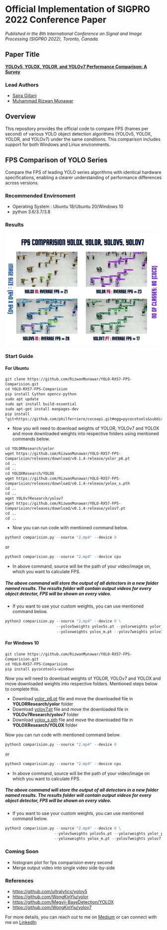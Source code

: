 # Official Implementation of SIGPRO 2022 Conference Paper  
*Published in the 8th International Conference on Signal and Image Processing (SIGPRO 2022), Toronto, Canada.*

## Paper Title
**[YOLOv5, YOLOX, YOLOR, and YOLOv7 Performance Comparison: A Survey](https://aircconline.com/csit/papers/vol12/csit121602.pdf)**

### Lead Authors
- [Saira Gillani](https://www.linkedin.com/in/saira-gillani/)
- [Muhammad Rizwan Munawar](https://pk.linkedin.com/in/muhammadrizwanmunawar)

## Overview
This repository provides the official code to compare FPS (frames per second) of various YOLO object detection algorithms (YOLOv5, YOLOX, YOLOR, and YOLOv7) under the same conditions. This comparison includes support for both Windows and Linux environments.

## FPS Comparison of YOLO Series
Compare the FPS of leading YOLO series algorithms with identical hardware specifications, enabling a clearer understanding of performance differences across versions.

### Recommended Envirnoment
- Operating System : Ubuntu 18/Ubuntu 20/Windows 10
- python 3.6/3.7/3.8

### Results
<img src= "/assets/results.png" style ="width:640px;height:360px;">

### Start Guide

#### For Ubuntu
```
git clone https://github.com/RizwanMunawar/YOLO-RX57-FPS-Comparision.git
cd YOLO-RX57-FPS-Comparision
pip install Cython opencv-python
sudo apt update
sudo apt install build-essential
sudo apt-get install manpages-dev
pip install "git+https://github.com/philferriere/cocoapi.git#egg=pycocotools&subdirectory=PythonAPI"
```
- Now you will need to download weights of YOLOR, YOLOv7 and YOLOX and move downloaded weights into respective folders using mentioned commands below.
```
cd YOLORResearch/yolor
wget https://github.com/RizwanMunawar/YOLO-RX57-FPS-Comparision/releases/download/v0.1.4-release/yolor_p6.pt
cd ..
cd ..
cd YOLOXResearch/YOLOX
wget https://github.com/RizwanMunawar/YOLO-RX57-FPS-Comparision/releases/download/v0.1.4-release/yolox_s.pth
cd ..
cd ..
wget YOLOv7Research/yolov7
wget https://github.com/RizwanMunawar/YOLO-RX57-FPS-Comparision/releases/download/v0.1.4-release/yolov7.pt
cd ..
cd ..
```
- Now you can run code with mentioned command below.
```python
python3 comparision.py --source "2.mp4" --device 0
```
or
```python
python3 comparision.py --source "2.mp4" --device cpu
```
- In above command, source will be the path of your video/image on, which you want to calculate FPS. 
##### The above command will store the output of all detectors in a new folder named results. The results folder will contain output videos for every object detector, FPS will be shown on every video.

- If you want to use your custom weights, you can use mentioned command below.
```python
python3 comparision.py --source "2.mp4" --device 0 \
                       --yolov5weights yolov5s.pt --yolorweights yolor_p6.pt \
                       --yoloxweights yolox_m.pt --yolov7weights yolov7.pt
```

#### For Windows 10
```
git clone https://github.com/RizwanMunawar/YOLO-RX57-FPS-Comparision.git
cd YOLO-RX57-FPS-Comparision
pip install pycocotools-windows
```

Now you will need to download weights of YOLOR, YOLOv7 and YOLOX and move downloaded weights into respective folders. Mentioned steps below to complete this.
- Download [yolor_p6.pt](https://github.com/RizwanMunawar/YOLO-RX57-FPS-Comparision/releases/download/v0.1.4-release/yolor_p6.pt) file and move the downloaded file in <b>YOLORResearch/yolor</b> folder
- Download [yolov7.pt](https://github.com/RizwanMunawar/YOLO-RX57-FPS-Comparision/releases/download/v0.1.4-release/yolov7.pt) file and move the downloaded file in <b>YOLOv7Research/yolov7</b> folder
- Download [yolox_s.pth](https://github.com/RizwanMunawar/YOLO-RX57-FPS-Comparision/releases/download/v0.1.4-release/yolox_s.pth) file and move the downloaded file in <b>YOLOXResearch/YOLOX</b> folder

Now you can run code with mentioned command below.
```python
python3 comparision.py --source "2.mp4" --device 0
```
or
```python
python3 comparision.py --source "2.mp4" --device cpu
```
- In above command, source will be the path of your video/image on which you want to calculate FPS.
   
##### The above command will store the output of all detectors in a new folder named results. The results folder will contain output videos for every object detector, FPS will be shown on every video.

- If you want to use your custom weights, you can use mentioned command below.
```python
python3 comparision.py --source "2.mp4" --device 0 \
                      --yolov5weights yolov5s.pt --yolorweights yolor_p6.pt \
                      --yoloxweights yolox_m.pt --yolov7weights yolov7.pt
```

### Coming Soon
- histogram plot for fps comparision every second
- Merge output video into single video side-by-side

### References
- https://github.com/ultralytics/yolov5
- https://github.com/WongKinYiu/yolor
- https://github.com/Megvii-BaseDetection/YOLOX
- https://github.com/WongKinYiu/yolov7

For more details, you can reach out to me on [Medium](https://muhammadrizwanmunawar.medium.com/) or can connect with me on [LinkedIn](https://www.linkedin.com/in/muhammadrizwanmunawar/)
